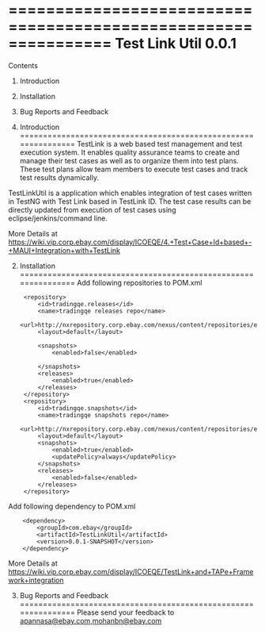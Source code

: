 ===============================================================
Test Link Util 0.0.1
===============================================================

Contents

1. Introduction
2. Installation
3. Bug Reports and Feedback


1. Introduction
===============================================================
TestLink is a web based test management and test execution system.
It enables quality assurance teams to create and manage their test 
cases as well as to organize them into test plans. These test plans 
allow team members to execute test cases and track test results 
dynamically.

TestLinkUtil is a application which enables integration of test cases 
written in TestNG with Test Link based in TestLink ID. The test case results can be directly updated 
from execution of test cases using eclipse/jenkins/command line.

More Details at  
https://wiki.vip.corp.ebay.com/display/ICOEQE/4.+Test+Case+Id+based+-+MAUI+Integration+with+TestLink

2. Installation
===============================================================
Add following repositories to POM.xml


        <repository>
            <id>tradingqe.releases</id>
            <name>tradingqe releases repo</name>
            <url>http://nxrepository.corp.ebay.com/nexus/content/repositories/ebay.tradingqe.releases</url>
            <layout>default</layout>

            <snapshots>
                <enabled>false</enabled>

            </snapshots>
            <releases>
                <enabled>true</enabled>
            </releases>
        </repository>
        <repository>
            <id>tradingqe.snapshots</id>
            <name>tradingqe snapshots repo</name>
            <url>http://nxrepository.corp.ebay.com/nexus/content/repositories/ebay.tradingqe.snapshots</url>
            <layout>default</layout>
            <snapshots>
                <enabled>true</enabled>
                <updatePolicy>always</updatePolicy>
            </snapshots>
            <releases>
                <enabled>false</enabled>
            </releases>
        </repository>
        
Add following dependency to POM.xml


        <dependency>
            <groupId>com.ebay</groupId>
            <artifactId>TestLinkUtil</artifactId>
            <version>0.0.1-SNAPSHOT</version>
        </dependency>
 
 More Details at 
 https://wiki.vip.corp.ebay.com/display/ICOEQE/TestLink+and+TAPe+Framework+integration
 
 3. Bug Reports and Feedback
===============================================================
 Please send your feedback to apannasa@ebay.com,mohanbn@ebay.com
 
